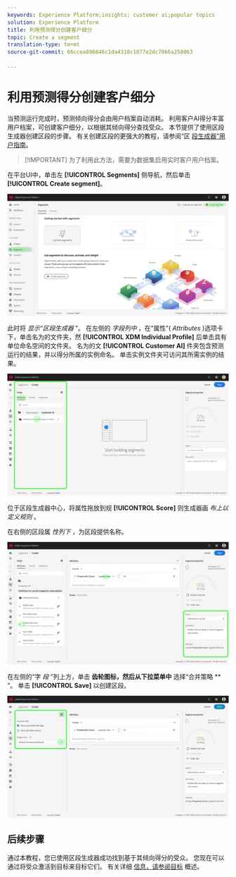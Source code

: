 ```yaml
---
keywords: Experience Platform;insights; customer ai;popular topics
solution: Experience Platform
title: 利用预测得分创建客户细分
topic: Create a segment
translation-type: tm+mt
source-git-commit: 66ccea896846c1da4310c1077e2dc7066a258063

---
```



# 利用预测得分创建客户细分

当预测运行完成时，预测倾向得分会由用户档案自动消耗。 利用客户AI得分丰富用户档案，可创建客户细分，以根据其倾向得分查找受众。 本节提供了使用区段生成器创建区段的步骤。 有关创建区段的更强大的教程，请参阅“区 [段生成器”用户指南](../../../segmentation/tutorials/create-a-segment.md)。

>[!IMPORTANT] 为了利用此方法，需要为数据集启用实时客户用户档案。

在平台UI中，单击左 **[!UICONTROL Segments]** 侧导航，然后单击 **[!UICONTROL Create segment]**。

![](../images/user-guide/segments.png)

此时将 *显示“区段生成器* ”。 在左侧的 *字段列中* ，在“属性”( *Attributes* )选项卡下，单击名为的文件夹，然 **[!UICONTROL XDM Individual Profile]** 后单击具有单位命名空间的文件夹。 名为的文 **[!UICONTROL Customer AI]** 件夹包含预测运行的结果，并以得分所属的实例命名。 单击实例文件夹可访问其所需实例的结果。

![](../images/user-guide/results.png)

位于区段生成器中心，将属性拖放到规 **[!UICONTROL Score]** 则生成器画 *布上以定义规则* 。

在右侧的区段属 *性列下* ，为区段提供名称。

![](../images/user-guide/properties.png)

在左侧的“字 *段* ”列上方，单击 **齿轮图标，然后从下拉菜单中** 选择“合并策略 ** ”。 单击 **[!UICONTROL Save]** 以创建区段。

![](../images/user-guide/merge_policy.png)

## 后续步骤

通过本教程，您已使用区段生成器成功找到基于其倾向得分的受众。 您现在可以通过将受众激活到目标来目标它们。 有关详细 [信息，请参阅目标](https://docs.adobe.com/content/help/en/experience-platform/rtcdp/destinations/destinations-overview.html) 概述。